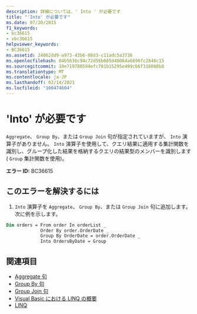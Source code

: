 ```yaml
---
description: 詳細については、' Into ' が必要です
title: "'Into' が必要です"
ms.date: 07/20/2015
f1_keywords:
- bc36615
- vbc36615
helpviewer_keywords:
- BC36615
ms.assetid: 24062dd9-a973-43b6-88d3-c11adc5a3736
ms.openlocfilehash: 04b5636c94c72d56b685d40064a6696fc2846c15
ms.sourcegitcommit: 10e719780594efc781b15295e499c66f316068b8
ms.translationtype: MT
ms.contentlocale: ja-JP
ms.lasthandoff: 02/14/2021
ms.locfileid: "100474604"
---
```

# <a name="into-expected"></a>'Into' が必要です

`Aggregate`、 `Group By`、または `Group Join` 句が指定されていますが、 `Into` 演算子がありません。 `Into` 演算子を使用して、クエリ結果に適用する集計関数を識別し、グループ化した結果を格納するクエリの結果型のメンバーを識別します ( `Group` 集計関数を使用)。  
  
 **エラー ID:** BC36615  
  
## <a name="to-correct-this-error"></a>このエラーを解決するには  

1. `Into` 演算子を `Aggregate`、 `Group By`、または `Group Join` 句に追加します。 次に例を示します。  

```vb  
Dim orders = From order In orderList _  
             Order By order.OrderDate _  
             Group By OrderDate = order.OrderDate _  
             Into OrdersByDate = Group  
```  
  
## <a name="see-also"></a>関連項目

- [Aggregate 句](../language-reference/queries/aggregate-clause.md)
- [Group By 句](../language-reference/queries/group-by-clause.md)
- [Group Join 句](../language-reference/queries/group-join-clause.md)
- [Visual Basic における LINQ の概要](../programming-guide/language-features/linq/introduction-to-linq.md)
- [LINQ](../programming-guide/language-features/linq/index.md)
